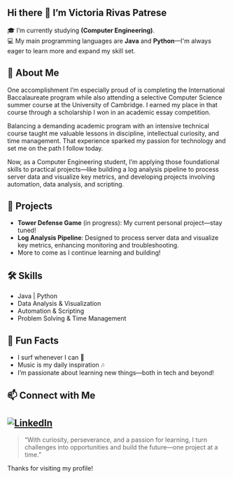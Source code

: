 ## Hi there 👋 I’m Victoria Rivas Patrese 

🎓 I’m currently studying **(Computer Engineering)**.  
💻 My main programming languages are **Java** and **Python**—I'm always eager to learn more and expand my skill set.

## 🌟 About Me

One accomplishment I’m especially proud of is completing the International Baccalaureate program while also attending a selective Computer Science summer course at the University of Cambridge. I earned my place in that course through a scholarship I won in an academic essay competition.

Balancing a demanding academic program with an intensive technical course taught me valuable lessons in discipline, intellectual curiosity, and time management. That experience sparked my passion for technology and set me on the path I follow today.

Now, as a Computer Engineering student, I’m applying those foundational skills to practical projects—like building a log analysis pipeline to process server data and visualize key metrics, and developing projects involving automation, data analysis, and scripting.

## 🚀 Projects

- **Tower Defense Game** (in progress): My current personal project—stay tuned!
- **Log Analysis Pipeline**: Designed to process server data and visualize key metrics, enhancing monitoring and troubleshooting.
- More to come as I continue learning and building!

## 🛠️ Skills

- Java | Python
- Data Analysis & Visualization
- Automation & Scripting
- Problem Solving & Time Management

## 🌊 Fun Facts

- I surf whenever I can 🌊
- Music is my daily inspiration 🎶
- I’m passionate about learning new things—both in tech and beyond!

## 📫 Connect with Me

[![LinkedIn](https://img.shields.io/badge/LinkedIn-blue?style=flat&logo=linkedin)](https://www.linkedin.com/in/victoria-rivas-patrese-320254286)
---

> “With curiosity, perseverance, and a passion for learning, I turn challenges into opportunities and build the future—one project at a time.”

Thanks for visiting my profile!
